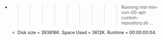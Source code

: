 * >>>>>>>>> Running inst-min-con-00-apt-custom-repository.sh ...
  * Disk size = 393816K. Space Used = 3612K. Runtime = 00:00:00:04.
